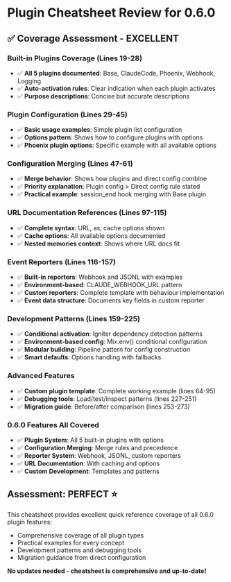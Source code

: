 # Plugin Cheatsheet Review for 0.6.0

## ✅ Coverage Assessment - EXCELLENT

### Built-in Plugins Coverage (Lines 19-28)
- ✅ **All 5 plugins documented**: Base, ClaudeCode, Phoenix, Webhook, Logging
- ✅ **Auto-activation rules**: Clear indication when each plugin activates
- ✅ **Purpose descriptions**: Concise but accurate descriptions

### Plugin Configuration (Lines 29-45)
- ✅ **Basic usage examples**: Simple plugin list configuration
- ✅ **Options pattern**: Shows how to configure plugins with options
- ✅ **Phoenix plugin options**: Specific example with all available options

### Configuration Merging (Lines 47-61)
- ✅ **Merge behavior**: Shows how plugins and direct config combine
- ✅ **Priority explanation**: Plugin config > Direct config rule stated
- ✅ **Practical example**: session_end hook merging with Base plugin

### URL Documentation References (Lines 97-115)
- ✅ **Complete syntax**: URL, as, cache options shown
- ✅ **Cache options**: All available options documented
- ✅ **Nested memories context**: Shows where URL docs fit

### Event Reporters (Lines 116-157)
- ✅ **Built-in reporters**: Webhook and JSONL with examples
- ✅ **Environment-based**: CLAUDE_WEBHOOK_URL pattern
- ✅ **Custom reporters**: Complete template with behaviour implementation
- ✅ **Event data structure**: Documents key fields in custom reporter

### Development Patterns (Lines 159-225)
- ✅ **Conditional activation**: Igniter dependency detection patterns
- ✅ **Environment-based config**: Mix.env() conditional configuration
- ✅ **Modular building**: Pipeline pattern for config construction
- ✅ **Smart defaults**: Options handling with fallbacks

### Advanced Features
- ✅ **Custom plugin template**: Complete working example (lines 64-95)
- ✅ **Debugging tools**: Load/test/inspect patterns (lines 227-251)
- ✅ **Migration guide**: Before/after comparison (lines 253-273)

### 0.6.0 Features All Covered
- ✅ **Plugin System**: All 5 built-in plugins with options
- ✅ **Configuration Merging**: Merge rules and precedence
- ✅ **Reporter System**: Webhook, JSONL, custom reporters
- ✅ **URL Documentation**: With caching and options
- ✅ **Custom Development**: Templates and patterns

## Assessment: PERFECT ⭐

This cheatsheet provides excellent quick reference coverage of all 0.6.0 plugin features:
- Comprehensive coverage of all plugin types
- Practical examples for every concept
- Development patterns and debugging tools
- Migration guidance from direct configuration

**No updates needed - cheatsheet is comprehensive and up-to-date!**